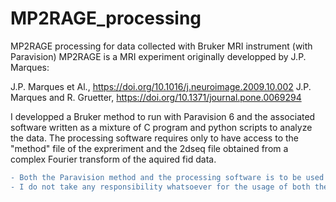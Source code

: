 # MP2RAGE_processing
MP2RAGE processing for data collected with Bruker MRI instrument (with Paravision)
MP2RAGE is a MRI experiment originally developped by J.P. Marques:

J.P. Marques et Al., https://doi.org/10.1016/j.neuroimage.2009.10.002
J.P. Marques and R. Gruetter,  https://doi.org/10.1371/journal.pone.0069294

I developped a Bruker method to run with Paravision 6 and the associated software
written as a mixture of C program and python scripts to analyze the data. The processing
software requires only to have access to the "method" file of the expreriment and the
2dseq file obtained from a complex Fourier transform of the aquired fid data.

```diff
- Both the Paravision method and the processing software is to be used at the user own risk. 
- I do not take any responsibility whatsoever for the usage of both the method and the processing software.
```
